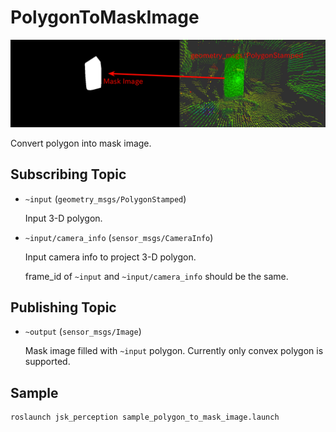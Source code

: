# PolygonToMaskImage
![](images/polygon_to_mask_image.png)

Convert polygon into mask image.

## Subscribing Topic
* `~input` (`geometry_msgs/PolygonStamped`)

  Input 3-D polygon.

* `~input/camera_info` (`sensor_msgs/CameraInfo`)

  Input camera info to project 3-D polygon.

  frame_id of `~input` and `~input/camera_info` should be the same.

## Publishing Topic
* `~output` (`sensor_msgs/Image`)

  Mask image filled with `~input` polygon. Currently only convex polygon is supported.


## Sample

```bash
roslaunch jsk_perception sample_polygon_to_mask_image.launch
```

